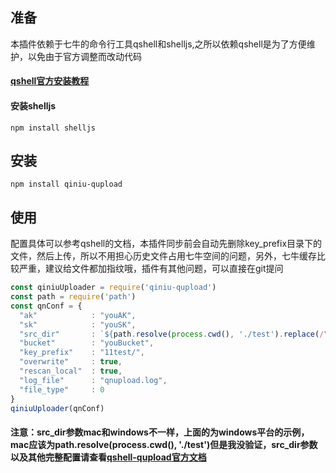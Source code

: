 ## 准备
本插件依赖于七牛的命令行工具qshell和shelljs,之所以依赖qshell是为了方便维护，以免由于官方调整而改动代码

#### [qshell官方安装教程](https://developer.qiniu.com/kodo/tools/1302/qshell)

#### 安装shelljs
```
npm install shelljs
```
## 安装
```
npm install qiniu-qupload
```
## 使用
配置具体可以参考qshell的文档，本插件同步前会自动先删除key_prefix目录下的文件，然后上传，所以不用担心历史文件占用七牛空间的问题，另外，七牛缓存比较严重，建议给文件都加指纹哦，插件有其他问题，可以直接在git提问
```javascript
const qiniuUploader = require('qiniu-qupload')
const path = require('path')
const qnConf = {
  "ak"            : "youAK",
  "sk"            : "youSK",
  "src_dir"       : `${path.resolve(process.cwd(), './test').replace(/\\/g, '\\')}`,
  "bucket"        : "youBucket",
  "key_prefix"    : "11test/",
  "overwrite"     : true,
  "rescan_local"  : true,
  "log_file"      : "qnupload.log",
  "file_type"     : 0
}
qiniuUploader(qnConf)
```
#### 注意：src_dir参数mac和windows不一样，上面的为windows平台的示例，mac应该为path.resolve(process.cwd(), './test')但是我没验证，src_dir参数以及其他完整配置请查看[qshell-qupload官方文档](https://github.com/qiniu/qshell/blob/master/docs/qupload.md)